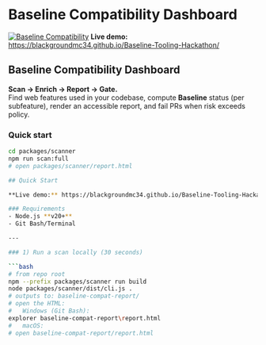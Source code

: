 
# Baseline Compatibility Dashboard

[![Baseline Compatibility](https://github.com/Blackgroundmc34/Baseline-Tooling-Hackathon/actions/workflows/baseline.yml/badge.svg)](https://github.com/Blackgroundmc34/Baseline-Tooling-Hackathon/actions/workflows/baseline.yml)
**Live demo:** https://blackgroundmc34.github.io/Baseline-Tooling-Hackathon/

## Baseline Compatibility Dashboard

**Scan → Enrich → Report → Gate.**  
Find web features used in your codebase, compute **Baseline** status (per subfeature), render an accessible report, and fail PRs when risk exceeds policy.

### Quick start
```bash
cd packages/scanner
npm run scan:full
# open packages/scanner/report.html

## Quick Start

**Live demo:** https://blackgroundmc34.github.io/Baseline-Tooling-Hackathon/

### Requirements
- Node.js **v20+**
- Git Bash/Terminal

---

### 1) Run a scan locally (30 seconds)

```bash
# from repo root
npm --prefix packages/scanner run build
node packages/scanner/dist/cli.js .
# outputs to: baseline-compat-report/
# open the HTML:
#   Windows (Git Bash):
explorer baseline-compat-report\report.html
#   macOS:
# open baseline-compat-report/report.html

